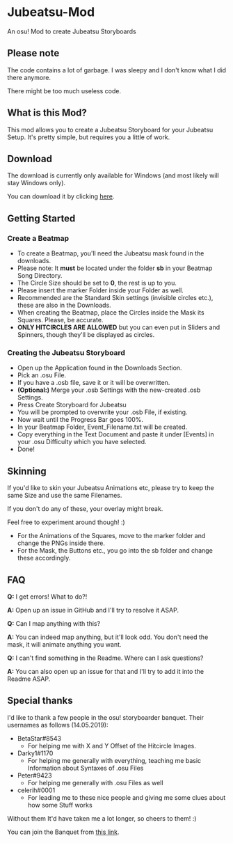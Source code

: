 # Jubeatsu-Mod
An osu! Mod to create Jubeatsu Storyboards

## Please note
The code contains a lot of garbage. I was sleepy and I don't know what I did there anymore.

There might be too much useless code.

## What is this Mod?
This mod allows you to create a Jubeatsu Storyboard for your Jubeatsu Setup. It's pretty simple, but requires you a little of work.

## Download
The download is currently only available for Windows (and most likely will stay Windows only).

You can download it by clicking [here](https://mega.nz/#F!TkVyVSqJ!kmXJuApOC9UxOrbP7A6O0A).
## Getting Started
### Create a Beatmap
* To create a Beatmap, you'll need the Jubeatsu mask found in the downloads.
* Please note: It **must** be located under the folder **sb** in your Beatmap Song Directory.
* The Circle Size should be set to **0**, the rest is up to you.
* Please insert the marker Folder inside your Folder as well.
* Recommended are the Standard Skin settings (invisible circles etc.), these are also in the Downloads.
* When creating the Beatmap, place the Circles inside the Mask its Squares. Please, be accurate.
* **ONLY HITCIRCLES ARE ALLOWED** but you can even put in Sliders and Spinners, though they'll be displayed as circles.

### Creating the Jubeatsu Storyboard
* Open up the Application found in the Downloads Section.
* Pick an .osu File.
* If you have a .osb file, save it or it will be overwritten.
* **(Optional:)** Merge your .osb Settings with the new-created .osb Settings.
* Press Create Storyboard for Jubeatsu
* You will be prompted to overwrite your .osb File, if existing.
* Now wait until the Progress Bar goes 100%.
* In your Beatmap Folder, Event_Filename.txt will be created.
* Copy everything in the Text Document and paste it under [Events] in your .osu Difficulty which you have selected.
* Done!


## Skinning
If you'd like to skin your Jubeatsu Animations etc, please try to keep the same Size and use the same Filenames.

If you don't do any of these, your overlay might break.

Feel free to experiment around though! :)

* For the Animations of the Squares, move to the marker folder and change the PNGs inside there.
* For the Mask, the Buttons etc., you go into the sb folder and change these accordingly.

## FAQ
**Q:** I get errors! What to do?!

**A:** Open up an issue in GitHub and I'll try to resolve it ASAP.

**Q:** Can I map anything with this?

**A:** You can indeed map anything, but it'll look odd. You don't need the mask, it will animate anything you want.

**Q:** I can't find something in the Readme. Where can I ask questions?

**A:** You can also open up an issue for that and I'll try to add it into the Readme ASAP.

## Special thanks
I'd like to thank a few people in the osu! storyboarder banquet. Their usernames as follows (14.05.2019):
* BetaStar#8543
   * For helping me with X and Y Offset of the Hitcircle Images.
* Darky1#1170
   * For helping me generally with everything, teaching me basic Information about Syntaxes of .osu Files
* Peter#9423
   * For helping me generally with .osu Files as well
* celerih#0001
   * For leading me to these nice people and giving me some clues about how some Stuff works
   
Without them It'd have taken me a lot longer, so cheers to them! :)

You can join the Banquet from [this link](https://discord.gg/B8NX7YW).

